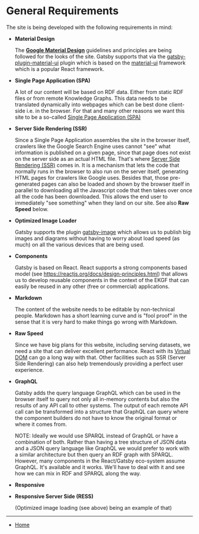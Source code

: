 # General Requirements

The site is being developed with the following requirements in mind:

- **Material Design**

  The [**Google Material Design**](https://material.io/design/) guidelines and principles are being followed for the looks of the site.
  Gatsby supports that via the [gatsby-plugin-material-ui](https://www.gatsbyjs.org/packages/gatsby-plugin-material-ui/) plugin which is based on the [material-ui](https://material-ui.com/) framework which is a popular React framework.

- **Single Page Application (SPA)**

  A lot of our content will be based on RDF data. Either from static
  RDF files or from remote Knowledge Graphs. This data needs to be translated dynamically into webpages which can be best done client-side i.e. in the browser.
  For that and many other reasons we want this site to be a so-called [Single Page Application (SPA)](https://flaviocopes.com/single-page-application/)

- **Server Side Rendering (SSR)**

  Since a Single Page Application assembles the site in the browser itself, crawlers like the Google Search Engine uses cannot "see" what information is published on a given page, since that page does not exist on the server side as an actual HTML file. That's where [Server Side Rendering (SSR)](https://alligator.io/react/server-side-rendering/) comes in. It is a mechanism that lets the code that normally runs in the browser to also run on the server itself, generating HTML pages for crawlers like Google uses.
  Besides that, those pre-generated pages can also be loaded and shown by the browser itself in parallel to downloading all the Javascript code that then takes over once all the code has been downloaded. This allows the end user to immediately "see something" when they land on our site.
  See also **Raw Speed** below.

- **Optimized Image Loader**

  Gatsby supports the plugin [gatsby-image](https://www.gatsbyjs.org/packages/gatsby-image/) which allows us to publish big images and diagrams without having to worry about load speed (as much) on all the various devices that are being used.

- **Components**

  Gatsby is based on React. React supports a strong components based model (see https://reactjs.org/docs/design-principles.html) that allows us to develop reusable components in the context of the EKGF that can easily be reused in any other (free or commercial) applications.

- **Markdown**

  The content of the website needs to be editable by non-technical people. Markdown has a short learning curve and is "fool proof" in
  the sense that it is very hard to make things go wrong with Markdown.

- **Raw Speed**

  Since we have big plans for this website, including serving datasets, we need a site that can deliver excellent performance.
  React with its [Virtual DOM](https://programmingwithmosh.com/react/react-virtual-dom-explained/) can go a long way with that. Other facilities such as SSR (Server Side Rendering) can also help tremendously providing a perfect user experience.

- **GraphQL**

  Gatsby adds the query language GraphQL which can be used in the browser itself to query not only all in-memory contents but also the results of any API call to other systems. The output of each remote API call can be transformed into a structure that GraphQL can query where the component builders do not have to know the original format or where it comes from.

  NOTE: Ideally we would use SPARQL instead of GraphQL or have a combination of both. Rather than having a tree structure of JSON data and a JSON query language like GraphQL we would prefer to work with a similar architecture but then query an RDF graph with SPARQL.
  However, many components in the React/Gatsby eco-system assume GraphQL. It's available and it works. We'll have to deal with it and see how we can mix in RDF and SPARQL along the way.

- **Responsive**

- **Responsive Server Side (RESS)**

  (Optimized image loading (see above) being an example of that)

---

- [Home](../README.md)

